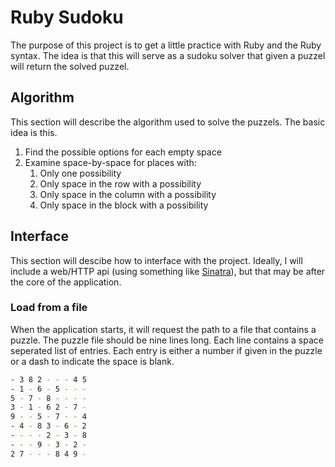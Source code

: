 # Ruby Sudoku

The purpose of this project is to get a little practice with Ruby and the Ruby syntax. The idea is that this will serve as a sudoku solver that given a puzzel will return the solved puzzel.

## Algorithm

This section will describe the algorithm used to solve the puzzels. The basic idea is this.

1. Find the possible options for each empty space
2. Examine space-by-space for places with:
    1. Only one possibility
    2. Only space in the row with a possibility
    3. Only space in the column with a possibility
    4. Only space in the block with a possibility

## Interface

This section will descibe how to interface with the project. Ideally, I will include a web/HTTP api (using something like [Sinatra](http://sinatrarb.com/)), but that may be after the core of the application.

### Load from a file

When the application starts, it will request the path to a file that contains a puzzle. The puzzle file should be nine lines long. Each line contains a space seperated list of entries. Each entry is either a number if given in the puzzle or a dash to indicate the space is blank.

```bash
- 3 8 2 - - - 4 5
- 1 - 6 - 5 - - -
5 - 7 - 8 - - - -
3 - 1 - 6 2 - 7 -
9 - - 5 - 7 - - 4
- 4 - 8 3 - 6 - 2
- - - - 2 - 3 - 8
- - - 9 - 3 - 2 -
2 7 - - - 8 4 9 -
```
